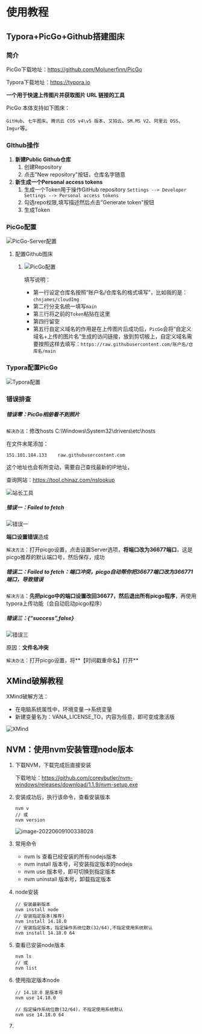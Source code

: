 # 使用教程

## Typora+PicGo+Github搭建图床

### 简介

PicGo下载地址：https://github.com/Molunerfinn/PicGo

Typora下载地址：https://typora.io

**一个用于快速上传图片并获取图片 URL 链接的工具**

PicGo 本体支持如下图床：

`GitHub`、`七牛图床`、`腾讯云 COS v4\v5 版本`、`又拍云`、`SM.MS V2`、`阿里云 OSS`、`Imgur`等。

### GIthub操作

1. **新建Public Github仓库**
   1. 创建Repository
   2. 点击"New repository"按钮，仓库名字随意
2. **新生成一个Personal access tokens**
   1. 生成一个Token用于操作GitHub repository
      `Settings --> Developer Settings --> Personal access tokens`
   2. 勾选repo权限,填写描述然后点击"Generate token"按钮
   3. 生成Token

### PicGo配置

![PicGo-Server配置](https://raw.githubusercontent.com/chnjames/cloudImg/main/image-20210224104844303.png)

1. 配置Github图床

   1. ![PicGo配置](https://raw.githubusercontent.com/chnjames/cloudImg/main/20210224103532.png)

      填写说明：

      - 第一行设定仓库名按照“账户名/仓库名的格式填写”，比如我的是：`chnjames/cloudImg`
      - 第二行分支名统一填写`main`
      - 第三行将之前的`Token`粘贴在这里
      - 第四行留空
      - 第五行自定义域名的作用是在上传图片后成功后，`PicGo`会将“自定义域名+上传的图片名”生成的访问链接，放到剪切板上，自定义域名需要按照这样去填写：`https://raw.githubusercontent.com/账户名/仓库名/main`

### Typora配置PicGo

![Typora配置](https://raw.githubusercontent.com/chnjames/cloudImg/main/image-20210224105132603.png)

### 错误排查
##### 错误零：PicGo相册看不到照片

`解决办法`：修改hosts     C:\Windows\System32\drivers\etc\hosts

在文件末尾添加：

`151.101.184.133    raw.githubusercontent.com`

这个地址也会有所变动，需要自己查找最新的IP地址，

查询网站：https://tool.chinaz.com/nslookup

![站长工具](https://raw.githubusercontent.com/chnjames/cloudImg/main/20210224111200.png)

##### 错误一：Failed to fetch

![错误一](https://imgconvert.csdnimg.cn/aHR0cHM6Ly9naXRlZS5jb20vbGVvbkc3L2Jsb2dJbWFnZS9yYXcvbWFzdGVyL2ltZy8yMDIwMDMxODE0NDc0NC5wbmc?x-oss-process=image/format,png)

**端口设置错误**造成

`解决方法`：打开picgo设置，点击设置Server选项，**将端口改为36677端口**，这是picgo推荐的默认端口号，然后保存，成功

##### 错误二：Failed to fetch：端口冲突，**picgo自动帮你把36677端口改为366771端口**，导致错误

`解决方法`：**先把picgo中的端口设置改回36677，然后退出所有picgo程序**，再使用typora上传功能（会自动启动picgo程序）

##### 错误三：{“success”,false}

![错误三](https://imgconvert.csdnimg.cn/aHR0cHM6Ly9naXRlZS5jb20vbGVvbkc3L2Jsb2dJbWFnZS9yYXcvbWFzdGVyL2ltZy8yMDIwMDMxODE0MjYyMy5wbmc?x-oss-process=image/format,png)

原因：**文件名冲突**

`解决办法`：打开picgo设置，将**【时间戳重命名】打开**



## XMind破解教程

XMind破解方法：

- 在电脑系统属性中，环境变量-->系统变量
- 新建变量名为：VANA_LICENSE_TO，内容为任意，即可变成激活版

![XMind](https://user-images.githubusercontent.com/44110547/134835262-f256e19c-1334-412e-8236-e31bb3a68b89.png)

## NVM：使用nvm安装管理node版本

1. 下载NVM，下载完成后直接安装

   下载地址：https://github.com/coreybutler/nvm-windows/releases/download/1.1.9/nvm-setup.exe

2. 安装成功后，执行该命令，查看安装版本

   ```shell
   nvm v
   // 或
   nvm version 
   ```

   

   ![image-20220609100338028](https://raw.githubusercontent.com/chnjames/cloudImg/main/blog/202206091003956.png)

3. 常用命令

   - nvm ls 查看已经安装的所有nodejs版本
   - nvm install 版本号，可安装指定版本的nodejs
   - nvm use 版本号，即可切换到指定版本
   - nvm uninstall 版本号，卸载指定版本

4. node安装

   ```shell
   // 安装最新版本
   nvm install node
   // 安装指定版本(推荐)
   nvm install 14.18.0
   // 安装指定版本，指定操作系统位数(32/64),不指定使用系统默认
   nvm install 14.18.0 64
   ```

   

5. 查看已安装node版本

   ```shell
   nvm ls
   // 或
   nvm list
   ```

   

6. 使用指定版本node

   ```shell
   // 14.18.0 是版本号
   nvm use 14.18.0
   
   // 指定操作系统位数(32/64)，不指定使用系统默认
   nvm use 14.18.0 64
   ```

   

7. 